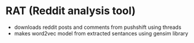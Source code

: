 # RAT (Reddit analysis tool)
- downloads reddit posts and comments from pushshift using threads
- makes word2vec model from extracted sentances using gensim library
